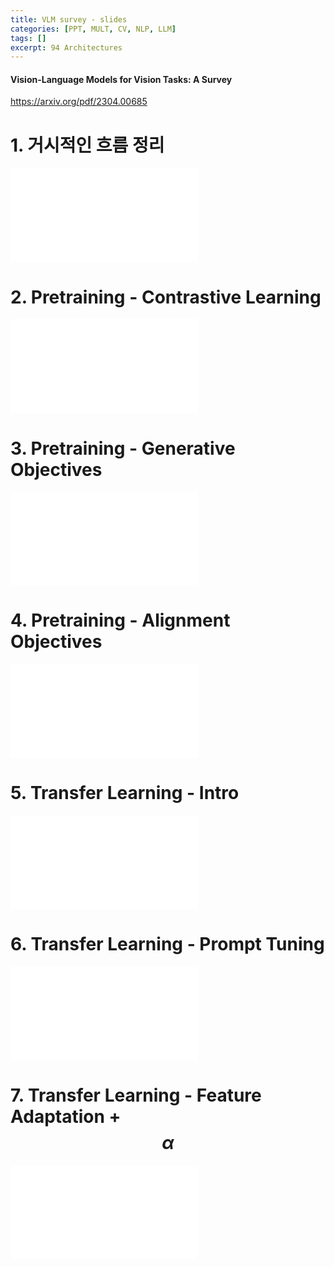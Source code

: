 ```yaml
---
title: VLM survey - slides
categories: [PPT, MULT, CV, NLP, LLM]
tags: []
excerpt: 94 Architectures
---
```


<script src="https://cdn.mathjax.org/mathjax/latest/MathJax.js?config=TeX-AMS-MML_HTMLorMML" type="text/javascript"></script>
#### Vision-Language Models for Vision Tasks: A Survey

https://arxiv.org/pdf/2304.00685

# 1. 거시적인 흐름 정리

<embed src="/assets/pdf/vlm_survey1.pdf" ddtype="application/pdf" />

# 2. Pretraining - Contrastive Learning

<embed src="/assets/pdf/vlm_survey2.pdf" ddtype="application/pdf" />

# 3. Pretraining - Generative Objectives

<embed src="/assets/pdf/vlm_survey3.pdf" ddtype="application/pdf" />

# 4. Pretraining - Alignment Objectives

<embed src="/assets/pdf/vlm_survey4.pdf" ddtype="application/pdf" />

# 5. Transfer Learning - Intro

<embed src="/assets/pdf/vlm_survey5.pdf" ddtype="application/pdf" />

# 6. Transfer Learning - Prompt Tuning

<embed src="/assets/pdf/vlm_survey6.pdf" ddtype="application/pdf" />

# 7. Transfer Learning - Feature Adaptation + $$\alpha$$

<embed src="/assets/pdf/vlm_survey7.pdf" ddtype="application/pdf" />

